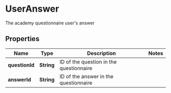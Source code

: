 

# UserAnswer

The academy questionnaire user's answer

## Properties

| Name | Type | Description | Notes |
|------------ | ------------- | ------------- | -------------|
|**questionId** | **String** | ID of the question in the questionnaire |  |
|**answerId** | **String** | ID of the answer in the questionnaire |  |



